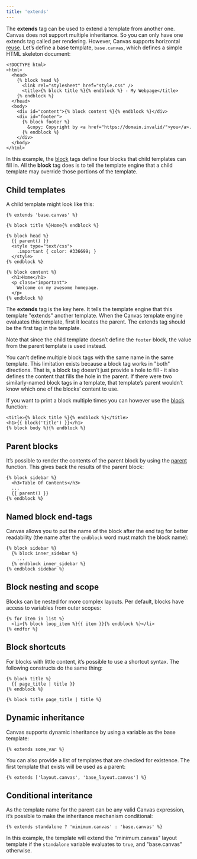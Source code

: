 ```yaml
---
title: 'extends'
---
```


The **extends** tag can be used to extend a template from another one. Canvas does not support multiple inheritance. So you can only have one extends tag called per rendering. However, Canvas supports horizontal [reuse](/docs/canvas/tags/use). Let’s define a base template, `base.canvas`, which defines a simple HTML skeleton document:

```canvas {% process=false %}
<!DOCTYPE html>
<html>
  <head>
    {% block head %}
      <link rel="stylesheet" href="style.css" />
      <title>{% block title %}{% endblock %} - My Webpage</title>
    {% endblock %}
  </head>
  <body>
    <div id="content">{% block content %}{% endblock %}</div>
    <div id="footer">
      {% block footer %}
        &copy; Copyright by <a href="https://domain.invalid/">you</a>.
      {% endblock %}
    </div>
  </body>
</html>
```

In this example, the [block](/docs/canvas/tags/block) tags define four blocks that child templates can fill in. All the **block** tag does is to tell the template engine that a child template may override those portions of the template.

## Child templates

A child template might look like this:

```canvas {% process=false %}
{% extends 'base.canvas' %}

{% block title %}Home{% endblock %}

{% block head %}
  {{ parent() }}
  <style type="text/css">
    .important { color: #336699; }
  </style>
{% endblock %}

{% block content %}
  <h1>Home</h1>
  <p class="important">
    Welcome on my awesome homepage.
  </p>
{% endblock %}
```

The **extends** tag is the key here. It tells the template engine that this template "extends" another template. When the Canvas template engine evaluates this template, first it locates the parent. The extends tag should be the first tag in the template.

Note that since the child template doesn’t define the `footer` block, the value from the parent template is used instead.

You can’t define multiple block tags with the same name in the same template. This limitation exists because a block tag works in "both" directions. That is, a block tag doesn’t just provide a hole to fill - it also defines the content that fills the hole in the parent. If there were two similarly-named block tags in a template, that template’s parent wouldn’t know which one of the blocks’ content to use.

If you want to print a block multiple times you can however use the [block](/docs/canvas/functions/block) function:

```canvas {% process=false %}
<title>{% block title %}{% endblock %}</title>
<h1>{{ block('title') }}</h1>
{% block body %}{% endblock %}
```

## Parent blocks

It’s possible to render the contents of the parent block by using the [parent](/docs/canvas/functions/parent) function. This gives back the results of the parent block:

```canvas {% process=false %}
{% block sidebar %}
  <h3>Table Of Contents</h3>
  ...
  {{ parent() }}
{% endblock %}
```

## Named block end-tags

Canvas allows you to put the name of the block after the end tag for better readability (the name after the `endblock` word must match the block name):

```canvas {% process=false %}
{% block sidebar %}
  {% block inner_sidebar %}
    ...
  {% endblock inner_sidebar %}
{% endblock sidebar %}
```

## Block nesting and scope

Blocks can be nested for more complex layouts. Per default, blocks have access to variables from outer scopes:

```canvas {% process=false %}
{% for item in list %}
  <li>{% block loop_item %}{{ item }}{% endblock %}</li>
{% endfor %}
```

## Block shortcuts

For blocks with little content, it’s possible to use a shortcut syntax. The following constructs do the same thing:

```canvas {% process=false %}
{% block title %}
  {{ page_title | title }}
{% endblock %}
```

```canvas {% process=false %}
{% block title page_title | title %}
```

## Dynamic inheritance

Canvas supports dynamic inheritance by using a variable as the base template:

```canvas {% process=false %}
{% extends some_var %}
```

You can also provide a list of templates that are checked for existence. The first template that exists will be used as a parent:

```canvas {% process=false %}
{% extends ['layout.canvas', 'base_layout.canvas'] %}
```

## Conditional interitance

As the template name for the parent can be any valid Canvas expression, it’s possible to make the inheritance mechanism conditional:

```canvas {% process=false %}
{% extends standalone ? 'minimum.canvas' : 'base.canvas' %}
```

In this example, the template will extend the "minimum.canvas" layout template if the `standalone` variable evaluates to `true`, and "base.canvas" otherwise.

